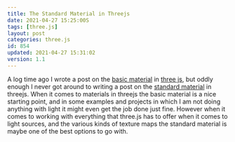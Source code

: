 ```yaml
---
title: The Standard Material in Threejs
date: 2021-04-27 15:25:00S
tags: [three.js]
layout: post
categories: three.js
id: 854
updated: 2021-04-27 15:31:02
version: 1.1
---
```


A log time ago I wrote a post on the [basic material](/2018/05/05/threejs-basic-material/) in [three js](https://threejs.org/), but oddly enough I never got around to writing a post on the [standard material](https://threejs.org/docs/index.html#api/en/materials/MeshStandardMaterial) in threejs. When it comes to materials in threejs the basic material is a nice starting point, and in some examples and projects in which I am not doing anything with light it might even get the job done just fine. However when it comes to working with everything that three.js has to offer when it comes to light sources, and the various kinds of texture maps the standard material is maybe one of the best options to go with.

<!-- more -->
